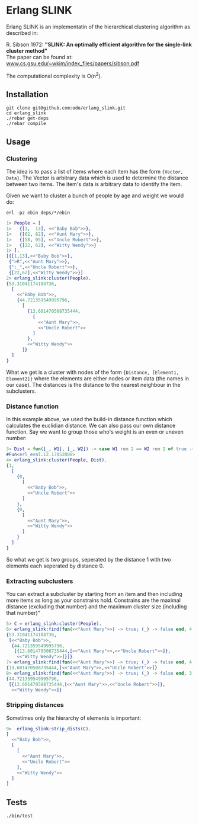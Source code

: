# Erlang SLINK

Erlang SLINK is an implementatin of the hierarchical clustering algorithm as described in:


R. Sibson 1972: __"SLINK: An optimally efficient algorithm for the single-link cluster method"__  
The paper can be found at: www.cs.gsu.edu/~wkim/index_files/papers/sibson.pdf

The computational complexity is O(n<sup>2</sup>).

## Installation

```
git clone git@github.com:odo/erlang_slink.git
cd erlang_slink
./rebar get-deps
./rebar compile
```

## Usage

### Clustering

The idea is to pass a list of items where each item has the form `{Vector, Data}`.
The Vector is arbitrary data which is used to determine the distance between two items. The item's data is arbitrary data to identify the item.

Given we want to cluster a bunch of people by age and weight we would do:

`erl -pz ebin deps/*/ebin`

```erlang
1> People = [
1>   {[1,  13], <<"Baby Bob">>},
1>   {[62, 82], <<"Aunt Mary">>},
1>   {[58, 95], <<"Uncle Robert">>},
1>   {[22, 62], <<"Witty Wendy">>}
1> ].
[{[1,13],<<"Baby Bob">>},
 {">R",<<"Aunt Mary">>},
 {":_",<<"Uncle Robert">>},
 {[22,62],<<"Witty Wendy">>}]
2> erlang_slink:cluster(People).
{53.31041174104736,
  [
    <<"Baby Bob">>,
    {44.721359549995796,
      [
        {13.601470508735444,
          [
            <<"Aunt Mary">>,
            <<"Uncle Robert">>
          ]
        },
        <<"Witty Wendy">>
      ]}
  ]
}
```

What we get is a cluster with nodes of the form `{Distance, [Element1, Element2]}` where the elements are either nodes or item data (the names in our case).
The distances is the distance to the nearest neighbour in the subclusters.

### Distance function

In this example above, we used the build-in distance function which calculates the euclidian distance. We can also pass our own distance function.
Say we want to group those who's weight is an even or uneven number: 

```erlang
3> Dist = fun([_, W1], [_, W2]) -> case W1 rem 2 == W2 rem 2 of true -> 0; false -> 1 end end.
#Fun<erl_eval.12.17052888>
4> erlang_slink:cluster(People, Dist).
{1,
  [
    {0,
      [
        <<"Baby Bob">>,
        <<"Uncle Robert">>
      ]
    },
    {0,
      [
        <<"Aunt Mary">>,
        <<"Witty Wendy">>
      ]
    }
  ]
}
```
So what we get is two groups, seperated by the distance 1 with two elements each seperated by distance 0.

### Extracting subclusters

You can extract a subcluster by starting from an item and then including more items as long as your constrains hold.
Constrains are the maximal distance (excluding that number) and the maximum cluster size (including that number)"

```erlang
5> C = erlang_slink:cluster(People).
6> erlang_slink:find(fun(<<"Aunt Mary">>) -> true; (_) -> false end, 4, 100, C).
{53.31041174104736,
 [<<"Baby Bob">>,
  {44.721359549995796,
   [{13.601470508735444,[<<"Aunt Mary">>,<<"Uncle Robert">>]},
    <<"Witty Wendy">>]}]}
7> erlang_slink:find(fun(<<"Aunt Mary">>) -> true; (_) -> false end, 4, 15, C).
{13.601470508735444,[<<"Aunt Mary">>,<<"Uncle Robert">>]}
8> erlang_slink:find(fun(<<"Aunt Mary">>) -> true; (_) -> false end, 3, 100, C).
{44.721359549995796,
 [{13.601470508735444,[<<"Aunt Mary">>,<<"Uncle Robert">>]},
  <<"Witty Wendy">>]}
```

### Stripping distances

Sometimes only the hierarchy of elements is important:

```erlang
9>  erlang_slink:strip_dists(C).
[
  <<"Baby Bob">>,
  [
    [
      <<"Aunt Mary">>,
      <<"Uncle Robert">>
    ],
    <<"Witty Wendy">>
  ]
]
```

## Tests

`./bin/test`

